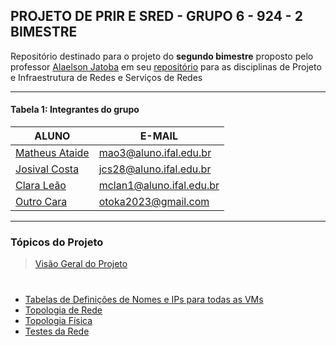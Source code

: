 ## PROJETO DE PRIR E SRED - GRUPO 6 - 924 - 2 BIMESTRE

Repositório destinado para o projeto do **segundo bimestre** proposto pelo professor [Alaelson Jatoba](https://github.com/alaelson) em seu [repositório](https://github.com/alaelson/2022-924-notasdeaula/blob/main/README.md) para as disciplinas de Projeto e Infraestrutura de Redes e Serviços de Redes

____________________________________________________________________________________________________________

#### Tabela 1: Integrantes do grupo
 
|                    ALUNO                          |          E-MAIL          |
|---------------------------------------------------|--------------------------|
|[Matheus Ataide](https://github.com/Matheus-Ataide)| mao3@aluno.ifal.edu.br   | 
|[Josival Costa](https://github.com/Josival)        | jcs28@aluno.ifal.edu.br  | 
|[Clara Leão](https://github.com/mariaclaraleao)    | mclan1@aluno.ifal.edu.br | 
|[Outro Cara ](url)                                 | otoka2023@gmail.com      |

____________________________________________________________________________________________________________

### Tópicos do Projeto
> [Visão Geral do Projeto](https://github.com/Josival/TrabalhoRedes/blob/main/Projeto/README.md)

#

- [Tabelas de Definições de Nomes e IPs para todas as VMs](https://github.com/Josival/TrabalhoRedes/blob/main/Tabelas.md)
- [Topologia de Rede](https://github.com/Josival/Grupo-6_PRIR-SRED/blob/main/TopologiaDeRede.md)
- [Topologia Física](https://github.com/Josival/Grupo-6_PRIR-SRED/blob/main/TopologiaFisica.md)
- [Testes da Rede](https://github.com/Josival/Grupo-6_PRIR-SRED/tree/main/TestesDaRede)
